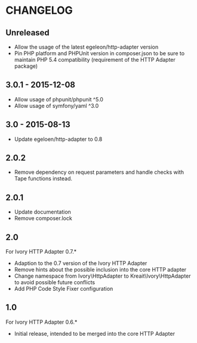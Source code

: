 # CHANGELOG

## Unreleased

* Allow the usage of the latest egeleon/http-adapter version
* Pin PHP platform and PHPUnit version in composer.json to be sure to
  maintain PHP 5.4 compatibility (requirement of the HTTP Adapter package)

## 3.0.1 - 2015-12-08

* Allow usage of phpunit/phpunit ^5.0
* Allow usage of symfony/yaml ^3.0

## 3.0 - 2015-08-13

* Update egeloen/http-adapter to 0.8

## 2.0.2

* Remove dependency on request parameters and handle checks with Tape functions instead.

## 2.0.1

* Update documentation
* Remove composer.lock

## 2.0

For Ivory HTTP Adapter 0.7.*

* Adaption to the 0.7 version of the Ivory HTTP Adapter
* Remove hints about the possible inclusion into the core HTTP adapter
* Change namespace from Ivory\HttpAdapter to Kreait\Ivory\HttpAdapter to avoid possible future conflicts
* Add PHP Code Style Fixer configuration 

## 1.0

For Ivory HTTP Adapter 0.6.*

* Initial release, intended to be merged into the core HTTP Adapter
